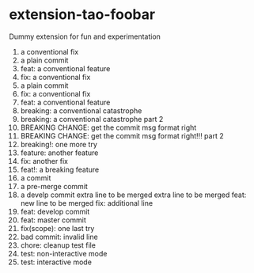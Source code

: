 extension-tao-foobar
=======================

Dummy extension for fun and experimentation

1. a conventional fix
2. a plain commit
3. feat: a conventional feature
4. fix: a conventional fix
5. a plain commit
6. fix: a conventional fix
7. feat: a conventional feature
8. breaking: a conventional catastrophe
9. breaking: a conventional catastrophe part 2
10. BREAKING CHANGE: get the commit msg format right
11. BREAKING CHANGE: get the commit msg format right!!! part 2
12. breaking!: one more try
13. feature: another feature
14. fix: another fix
15. feat!: a breaking feature
16. a commit
17. a pre-merge commit
18. a develp commit
extra line to be merged
extra line to be merged
feat: new line to be merged
fix: additional line
19. feat: develop commit
20. feat: master commit
21. fix(scope): one last try
22. bad commit: invalid line
23. chore: cleanup test file
24. test: non-interactive mode
25. test: interactive mode
